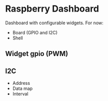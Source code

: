 # Raspberry Dashboard
Dashboard with configurable widgets.
For now:
  - Board (GPIO and I2C)
  - Shell
## Widget gpio (PWM)

## I2C
  - Address
  - Data map
  - Interval
